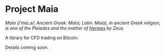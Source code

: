 # Project Maia

_Maia (/ˈmeɪ.ə/; Ancient Greek: Μαῖα; Latin: Maia), in ancient Greek religion, is one of the Pleiades and the mother of [Hermes](https://github.com/comit-network/hermes) by Zeus._

A library for CFD trading on Bitcoin.

Details coming soon.

